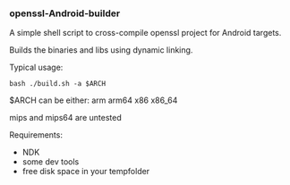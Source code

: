 ### openssl-Android-builder

A simple shell script to cross-compile openssl project for Android targets.

Builds the binaries and libs using dynamic linking.

Typical usage:
```
bash ./build.sh -a $ARCH
```

$ARCH can be either: arm arm64 x86 x86_64

mips and mips64 are untested

Requirements:
- NDK
- some dev tools
- free disk space in your tempfolder
